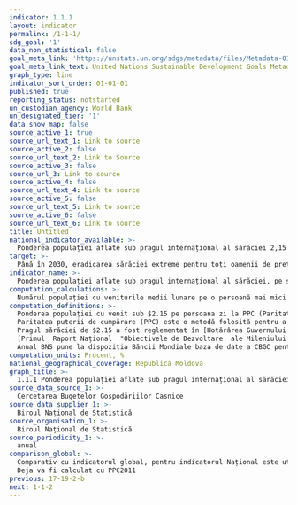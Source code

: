 ```yaml
---
indicator: 1.1.1
layout: indicator
permalink: /1-1-1/
sdg_goal: '1'
data_non_statistical: false
goal_meta_link: 'https://unstats.un.org/sdgs/metadata/files/Metadata-01-01-01a.pdf'
goal_meta_link_text: United Nations Sustainable Development Goals Metadata (pdf 894kB)
graph_type: line
indicator_sort_order: 01-01-01
published: true
reporting_status: notstarted
un_custodian_agency: World Bank
un_designated_tier: '1'
data_show_map: false
source_active_1: true
source_url_text_1: Link to source
source_active_2: false
source_url_text_2: Link to Source
source_active_3: false
source_url_3: Link to source
source_active_4: false
source_url_text_4: Link to source
source_active_5: false
source_url_text_5: Link to source
source_active_6: false
source_url_text_6: Link to source
title: Untitled
national_indicator_available: >-
  Ponderea populației aflate sub pragul internațional al sărăciei 2,15 $ pe zi, pe sexe, grupe de vârstă, statut ocupațional și mediu de reședință (urban / rural)
target: >-
  Până în 2030, eradicarea sărăciei extreme pentru toți oamenii de pretutindeni, măsurată în prezent ca număr de persoane care trăiesc cu mai puțin de 1,25 $ pe zi
indicator_name: >-
  Ponderea populației aflate sub pragul internațional al sărăciei, pe sexe, grupe de vârstă, statut ocupațional și mediu de reședință (urban/rural)
computation_calculations: >-
  Numărul populației cu veniturile medii lunare pe o persoană mai mici decât valoarea pragului internațional al sărăciei ($2.15 pe persoana zi la PPC), în perioada de referință / numărul total al populației în anul de referință *100
computation_definitions: >-
  Ponderea populației cu venit sub $2.15 pe persoana zi la PPC (Paritatea puterii de cumpărare). <br> 
  Paritatea puterii de cumpărare (PPC) este o metodă folosită pentru a calcula o rată de schimb alternativă între monedele a două țări. PPC-ul măsoară puterea de cumpărare a unei monede, într-o unitate de măsură internațională (de regulă, dolari), deoarece bunurile și serviciile au prețuri diferite în unele țări comparativ cu altele.<br> 
  Pragul sărăciei de $2.15 a fost reglementat în [Hotărârea Guvernului RM Nr. 288](http://lex.justice.md/index.php?action=view&view=doc&lang=1&id=300778) din 15.03.2005 cu privire la aprobarea Obiectivelor de Dezvoltare ale Mileniului în Republica Moldova până în 2015 și a Primului  Raport Național  "Obiectivele de Dezvoltare  ale Mileniului în Republica Moldova"<br> 
  [Primul  Raport Național  "Obiectivele de Dezvoltare  ale Mileniului în Republica Moldova"](http://md.one.un.org/content/dam/unct/moldova/docs/pub/mdg/first%20mdg%20rom.pdf)<br> 
  Anual BNS pune la dispoziția Băncii Mondiale baza de date a CBGC pentru calcule adiționale la nivel global (global poverty).
computation_units: Procent, %
national_geographical_coverage: Republica Moldova
graph_title: >-
  1.1.1 Ponderea populației aflate sub pragul internațional al sărăciei 2,15 $ pe zi, pe sexe, grupe de vârstă, statut ocupațional și mediu de reședință (urban / rural)
source_data_source_1: >-
  Cercetarea Bugetelor Gospodăriilor Casnice
source_data_supplier_1: >-
  Biroul Național de Statistică
source_organisation_1: >-
  Biroul Național de Statistică
source_periodicity_1: >-
  anual
comparison_global: >-
  Comparativ cu indicatorul global, pentru indicatorul Național este utilizat pragul 2,15$ pe zi si PPC pentru anul 1996<br> 
  Deja va fi calculat cu PPC2011
previous: 17-19-2-b
next: 1-1-2
---
```

